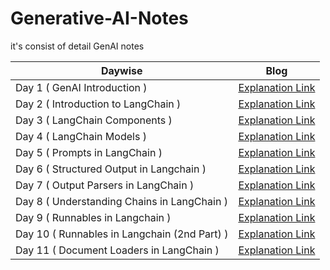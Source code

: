 # Generative-AI-Notes
it's consist of detail GenAI notes


|Daywise| Blog |
|-|-|
|Day 1 ( GenAI Introduction )| [Explanation Link](https://x.com/Sachintukumar/status/1903749743131422879) 
|Day 2 ( Introduction to LangChain )| [Explanation Link](https://x.com/Sachintukumar/status/1904579909940392075) 
|Day 3 ( LangChain Components )| [Explanation Link](https://x.com/Sachintukumar/status/1905083895961247929) 
|Day 4 ( LangChain Models )| [Explanation Link](https://x.com/Sachintukumar/status/1906027885573648739) 
|Day 5 ( Prompts in LangChain )| [Explanation Link](https://x.com/Sachintukumar/status/1906290036867309753) 
|Day 6 ( Structured Output in Langchain )| [Explanation Link](https://x.com/Sachintukumar/status/1907480981461725380) 
|Day 7 ( Output Parsers in LangChain )| [Explanation Link](https://x.com/Sachintukumar/status/1907839943097086408) 
|Day 8 ( Understanding Chains in LangChain )| [Explanation Link](https://x.com/Sachintukumar/status/1908418079005999409) 
|Day 9 ( Runnables in Langchain )| [Explanation Link](https://x.com/Sachintukumar/status/1909303375469949389) 
|Day 10 ( Runnables in Langchain (2nd Part) )| [Explanation Link](https://x.com/Sachintukumar/status/1909795756807954628) 
|Day 11 ( Document Loaders in LangChain )| [Explanation Link](https://x.com/Sachintukumar/status/1910522684569419776) 




